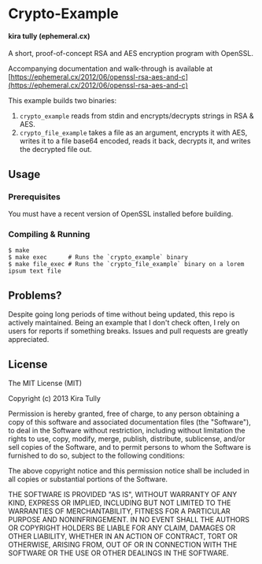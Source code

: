 Crypto-Example
==============

#### kira tully (ephemeral.cx)

A short, proof-of-concept RSA and AES encryption program with OpenSSL.

Accompanying documentation and walk-through is available at [https://ephemeral.cx/2012/06/openssl-rsa-aes-and-c](https://ephemeral.cx/2012/06/openssl-rsa-aes-and-c)

This example builds two binaries:

1. `crypto_example` reads from stdin and encrypts/decrypts strings in RSA & AES.
2. `crypto_file_example` takes a file as an argument, encrypts it with AES, writes it to a file base64 encoded, reads it back, decrypts it, and writes the decrypted file out.

## Usage

### Prerequisites

You must have a recent version of OpenSSL installed before building.

### Compiling & Running

```
$ make
$ make exec      # Runs the `crypto_example` binary
$ make file_exec # Runs the `crypto_file_example` binary on a lorem ipsum text file
```

## Problems?

Despite going long periods of time without being updated, this repo is actively maintained. Being an example that I don't check often, I rely on users for reports if something breaks. Issues and pull requests are greatly appreciated.

## License

The MIT License (MIT)

Copyright (c) 2013 Kira Tully

Permission is hereby granted, free of charge, to any person obtaining a copy
of this software and associated documentation files (the "Software"), to deal
in the Software without restriction, including without limitation the rights
to use, copy, modify, merge, publish, distribute, sublicense, and/or sell
copies of the Software, and to permit persons to whom the Software is
furnished to do so, subject to the following conditions:

The above copyright notice and this permission notice shall be included in
all copies or substantial portions of the Software.

THE SOFTWARE IS PROVIDED "AS IS", WITHOUT WARRANTY OF ANY KIND, EXPRESS OR
IMPLIED, INCLUDING BUT NOT LIMITED TO THE WARRANTIES OF MERCHANTABILITY,
FITNESS FOR A PARTICULAR PURPOSE AND NONINFRINGEMENT. IN NO EVENT SHALL THE
AUTHORS OR COPYRIGHT HOLDERS BE LIABLE FOR ANY CLAIM, DAMAGES OR OTHER
LIABILITY, WHETHER IN AN ACTION OF CONTRACT, TORT OR OTHERWISE, ARISING FROM,
OUT OF OR IN CONNECTION WITH THE SOFTWARE OR THE USE OR OTHER DEALINGS IN
THE SOFTWARE.
